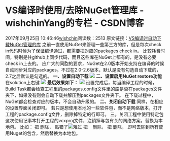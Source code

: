 # VS编译时使用/去除NuGet管理库 - wishchinYang的专栏 - CSDN博客
2017年09月25日 10:46:46[wishchin](https://me.csdn.net/wishchin)阅读数：2513
原文链接：[VS编译时自动下载NuGet管理的库](http://www.cnblogs.com/codesee/p/3900944.html)
之前一直使用NuGet来管理一些第三方的库，但是每次check in代码时候为了保证编译通过，都需要把对应的packages check in。
比较耗费时间，特别是往github上同步代码，而且这些库在NuGet上都有的，是没有必要check in上去的。
应广大的同胞的要求，NuGet在2.0版本开始支持在编译的时候自动同步对应的packages。不过在2.0-2.6版本，默认是没有勾选自动下载的，2.7之后默认是勾选的。
**一、设置自动下载**
![](http://images.cnitblog.com/i/639149/201408/091442499591223.png)
**二、设置启用NuGet restore功能**
在solution上右键
![](http://images.cnitblog.com/i/639149/201408/091443445063620.png)
**最后效果如下：**
![](http://images.cnitblog.com/i/639149/201408/091447543509850.png)
设置完成后，每当编译工程的时候，Build Task都会检查工程里的packages.config文件里的库是否在packages文件夹下，如果没有则会自动下载并解压到packages文件夹下。
在下载过程中，NuGet都会检查对应的版本，不会自动升级的。
**二、关闭自动下载**
同样，在相应的设置界面关闭即可。
若只是想使用本地的一些软件包，而不是网络版本，打开工程的package.config文件，删除掉特定的行即可。
三。关闭工程中使用特定包
这次使用记事本打开工程的vcxproj文件，注销掉与包有关的网络方案，替换为本地包。
比如：
把<Import Project="..\..\..\NugetPackages\gflags.2.1.2.1\build\native\gflags.props" Condition="Exists('..\..\..\NugetPackages\gflags.2.1.2.1\build\native\gflags.props')" />
删除，
贴错了![难过](http://static.blog.csdn.net/xheditor/xheditor_emot/default/sad.gif)
把 <Import Project="..\..\..\NugetPackages\LevelDB-vc120.1.2.0.0\build\native\LevelDB-vc120.targets" Condition="Exists('..\..\..\NugetPackages\LevelDB-vc120.1.2.0.0\build\native\LevelDB-vc120.targets')" />  
删除，
把<Error Condition="!Exists('..\..\..\NugetPackages\LevelDB-vc120.1.2.0.0\build\native\LevelDB-vc120.targets')" Text="$([System.String]::Format('$(ErrorText)', '..\..\..\NugetPackages\LevelDB-vc120.1.2.0.0\build\native\LevelDB-vc120.targets'))" />
删除，
即可去除到所有使用Nuget的包含，然后替换为本地包。
